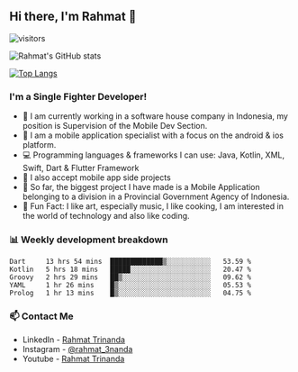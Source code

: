 ## Hi there, I'm Rahmat 👋
![visitors](https://visitor-badge.glitch.me/badge?page_id=https://github.com/rahmat3nanda/)

![Rahmat's GitHub stats](https://github-readme-stats.vercel.app/api?username=rahmat3nanda&count_private=true&show_icons=true&theme=radical)

[![Top Langs](https://github-readme-stats.vercel.app/api/top-langs/?username=rahmat3nanda&show_icons=true&theme=radical&layout=compact)](https://github.com/rahmat3nanda/github-readme-stats)

### I'm a Single Fighter Developer!
- :office: I am currently working in a software house company in Indonesia, my position is Supervision of the Mobile Dev Section.
- :iphone: I am a mobile application specialist with a focus on the android & ios platform.
- :computer: Programming languages & frameworks I can use: Java, Kotlin, XML, Swift, Dart & Flutter Framework
- :handshake: I also accept mobile app side projects
- :police_car: So far, the biggest project I have made is a Mobile Application belonging to a division in a Provincial Government Agency of Indonesia.
- :notebook: Fun Fact: I like art, especially music, I like cooking, I am interested in the world of technology and also like coding.

### 📊 Weekly development breakdown

<!--START_SECTION:waka-->
```text
Dart     13 hrs 54 mins  █████████████▒░░░░░░░░░░░   53.59 % 
Kotlin   5 hrs 18 mins   █████░░░░░░░░░░░░░░░░░░░░   20.47 % 
Groovy   2 hrs 29 mins   ██▒░░░░░░░░░░░░░░░░░░░░░░   09.62 % 
YAML     1 hr 26 mins    █▒░░░░░░░░░░░░░░░░░░░░░░░   05.53 % 
Prolog   1 hr 13 mins    █▒░░░░░░░░░░░░░░░░░░░░░░░   04.75 % 
```
<!--END_SECTION:waka-->

### 📫 Contact Me
- LinkedIn - [Rahmat Trinanda](https://www.linkedin.com/in/rahmat-trinanda/)
- Instagram - [@rahmat_3nanda](https://www.instagram.com/rahmat_3nanda/)
- Youtube - [Rahmat Trinanda](https://www.youtube.com/channel/UCmhq5_o2cDpYsTtBl24XEAw)
